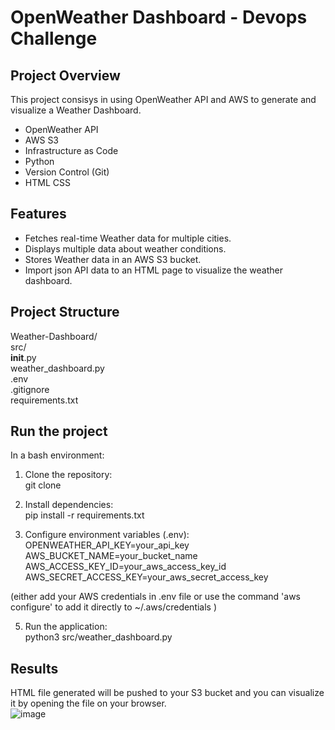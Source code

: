 # OpenWeather Dashboard  - Devops Challenge
## Project Overview 
This project consisys in using OpenWeather API and AWS to generate and visualize a Weather Dashboard. 
 - OpenWeather API
 - AWS S3
 - Infrastructure as Code
 - Python
 - Version Control (Git) 
 - HTML CSS

## Features 
- Fetches real-time Weather data for multiple cities.
- Displays multiple data about weather conditions.
- Stores Weather data in an AWS S3 bucket.
- Import json API data to an HTML page to visualize the weather dashboard.

## Project Structure 

Weather-Dashboard/  
  src/  
    __init__.py  
    weather_dashboard.py  
  .env  
  .gitignore  
  requirements.txt  

## Run the project 
In a bash environment: 
1. Clone the repository:  
git clone 

3. Install dependencies:  
pip install -r requirements.txt

4. Configure environment variables (.env):  
OPENWEATHER_API_KEY=your_api_key  
AWS_BUCKET_NAME=your_bucket_name  
AWS_ACCESS_KEY_ID=your_aws_access_key_id  
AWS_SECRET_ACCESS_KEY=your_aws_secret_access_key  

(either add your AWS credentials in .env file or use the command 'aws configure' to add it directly to ~/.aws/credentials )

5. Run the application:  
python3 src/weather_dashboard.py

## Results 
HTML file generated will be pushed to your S3 bucket and you can visualize it by opening the file on your browser.   
![image](https://github.com/user-attachments/assets/326b8335-8e0a-4a6d-89b5-269250684466)


